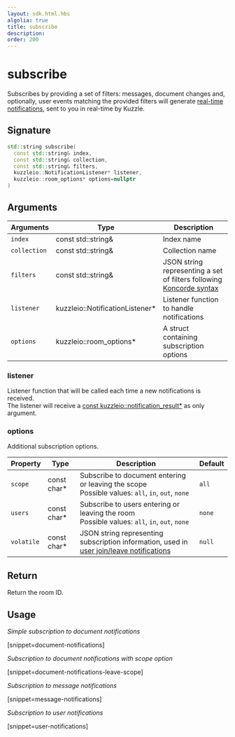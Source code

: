 ```yaml
---
layout: sdk.html.hbs
algolia: true
title: subscribe
description:
order: 200
---
```


# subscribe

Subscribes by providing a set of filters: messages, document changes and, optionally, user events matching the provided filters will generate [real-time notifications]({{site_base_path}}api/1/notifications), sent to you in real-time by Kuzzle.

## Signature

```cpp
std::string subscribe(
  const std::string& index,
  const std::string& collection,
  const std::string& filters,
  kuzzleio::NotificationListener* listener,
  kuzzleio::room_options* options=nullptr
)
```

## Arguments

| Arguments    | Type    | Description |
|--------------|---------|-------------|
| ``index`` | const std::string& | Index name    |
| ``collection`` | const std::string& | Collection name    |
| ``filters`` | const std::string& | JSON string representing a set of filters following [Koncorde syntax]({{site_base_path}}kuzzle-dsl/1/essential/koncorde) |
| ``listener`` | kuzzleio::NotificationListener* | Listener function to handle notifications |
| ``options`` | kuzzleio::room_options* | A struct containing subscription options |

### **listener**

Listener function that will be called each time a new notifications is received.  
The listener will receive a [const kuzzleio::notification_result*]({{site_base_path}}sdk-reference/cpp/1/essentials/realtime-notifications) as only argument.  

### **options**

Additional subscription options.

| Property   | Type    | Description                       | Default |
| ---------- | ------- | --------------------------------- | ------- |
| `scope` | const char* | Subscribe to document entering or leaving the scope</br>Possible values: `all`, `in`, `out`, `none` | `all`  |
| `users` | const char* | Subscribe to users entering or leaving the room</br>Possible values: `all`, `in`, `out`, `none` | `none` |
| `volatile` | const char* | JSON string representing subscription information, used in [user join/leave notifications]({{site_base_path}}api/1/volatile-data) | `null` |

## Return

Return the room ID.

## Usage

*Simple subscription to document notifications*

[snippet=document-notifications]

*Subscription to document notifications with scope option*

[snippet=document-notifications-leave-scope]

*Subscription to message notifications*

[snippet=message-notifications]

*Subscription to user notifications*

[snippet=user-notifications]
